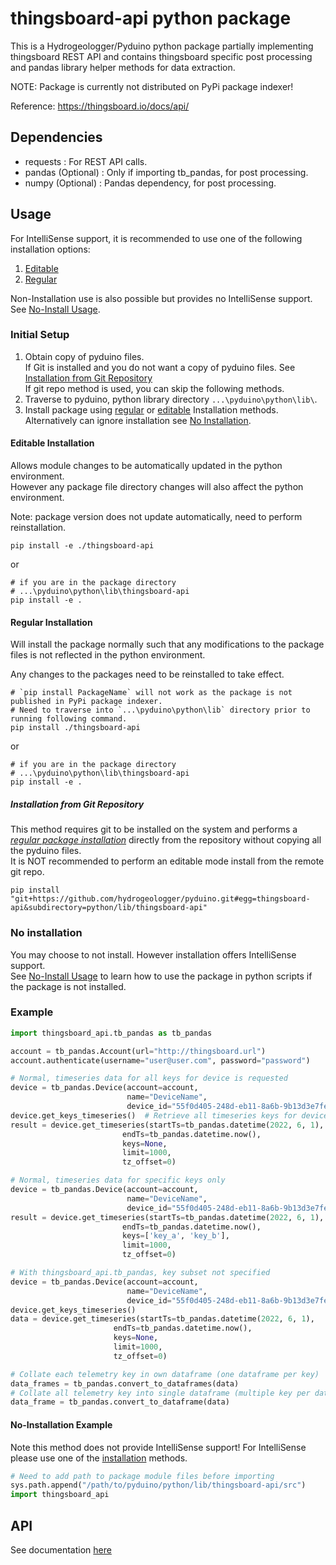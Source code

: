 # thingsboard-api python package

This is a Hydrogeologger/Pyduino python package partially implementing thingsboard REST API
and contains thingsboard specific post processing and pandas library helper methods for data extraction.

NOTE: Package is currently not distributed on PyPi package indexer!

Reference: <https://thingsboard.io/docs/api/>

## Dependencies

- requests : For REST API calls.
- pandas (Optional) : Only if importing tb_pandas, for post processing.
- numpy (Optional) : Pandas dependency, for post processing.

## Usage

For IntelliSense support, it is recommended to use one of the following installation options:

1. [Editable](#editable-installation)
2. [Regular](#regular-installation)

Non-Installation use is also possible but provides no IntelliSense support. See [No-Install Usage](#no-installation-example).

### Initial Setup

1. Obtain copy of pyduino files.\
   If Git is installed and you do not want a copy of pyduino files.
   See [Installation from Git Repository](#installation-from-git-repository)\
   If git repo method is used, you can skip the following methods.
2. Traverse to pyduino, python library directory `...\pyduino\python\lib\`.
3. Install package using [regular](#regular-installation) or [editable](#editable-installation) Installation methods.
    Alternatively can ignore installation see [No Installation](#no-installation).

#### Editable Installation

Allows module changes to be automatically updated in the python environment.\
However any package file directory changes will also affect the python environment.

Note: package version does not update automatically, need to perform reinstallation.

```shell
pip install -e ./thingsboard-api
```

or

```shell
# if you are in the package directory
# ...\pyduino\python\lib\thingsboard-api
pip install -e .
```

#### Regular Installation

Will install the package normally such that any modifications to the package
files is not reflected in the python environment.

Any changes to the packages need to be reinstalled to take effect.

```shell
# `pip install PackageName` will not work as the package is not published in PyPi package indexer.
# Need to traverse into `...\pyduino\python\lib` directory prior to running following command.
pip install ./thingsboard-api
```

or

```shell
# if you are in the package directory
# ...\pyduino\python\lib\thingsboard-api
pip install -e .
```

##### Installation from Git Repository

This method requires git to be installed on the system and performs a [*regular package installation*](#regular-installation)
directly from the repository without copying all the pyduino files.\
It is NOT recommended to perform an editable mode install from the remote git repo.

```shell
pip install "git+https://github.com/hydrogeologger/pyduino.git#egg=thingsboard-api&subdirectory=python/lib/thingsboard-api"
```

### No installation

You may choose to not install. However installation offers IntelliSense support.\
See [No-Install Usage](#no-installation-example) to learn how to use the package in python scripts if the package is not installed.

### Example

```python
import thingsboard_api.tb_pandas as tb_pandas

account = tb_pandas.Account(url="http://thingsboard.url")
account.authenticate(username="user@user.com", password="password")

# Normal, timeseries data for all keys for device is requested
device = tb_pandas.Device(account=account,
                          name="DeviceName",
                          device_id="55f0d405-248d-eb11-8a6b-9b13d3e7fe2e")
device.get_keys_timeseries()  # Retrieve all timeseries keys for device
result = device.get_timeseries(startTs=tb_pandas.datetime(2022, 6, 1),
                         endTs=tb_pandas.datetime.now(),
                         keys=None,
                         limit=1000,
                         tz_offset=0)

# Normal, timeseries data for specific keys only
device = tb_pandas.Device(account=account,
                          name="DeviceName",
                          device_id="55f0d405-248d-eb11-8a6b-9b13d3e7fe2e")
result = device.get_timeseries(startTs=tb_pandas.datetime(2022, 6, 1),
                         endTs=tb_pandas.datetime.now(),
                         keys=['key_a', 'key_b'],
                         limit=1000,
                         tz_offset=0)

# With thingsboard_api.tb_pandas, key subset not specified
device = tb_pandas.Device(account=account,
                          name="DeviceName",
                          device_id="55f0d405-248d-eb11-8a6b-9b13d3e7fe2e")
device.get_keys_timeseries()
data = device.get_timeseries(startTs=tb_pandas.datetime(2022, 6, 1),
                       endTs=tb_pandas.datetime.now(),
                       keys=None,
                       limit=1000,
                       tz_offset=0)

# Collate each telemetry key in own dataframe (one dataframe per key)
data_frames = tb_pandas.convert_to_dataframes(data)
# Collate all telemetry key into single dataframe (multiple key per dataframe)
data_frame = tb_pandas.convert_to_dataframe(data)
```

#### No-Installation Example

Note this method does not provide IntelliSense support! For IntelliSense please use one of the [installation](#initial-setup) methods.

```python
# Need to add path to package module files before importing
sys.path.append("/path/to/pyduino/python/lib/thingsboard-api/src")
import thingsboard_api
```

## API

See documentation [here](<./docs/readme.md>)
